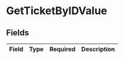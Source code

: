 # GetTicketByIDValue


## Fields

| Field       | Type        | Required    | Description |
| ----------- | ----------- | ----------- | ----------- |
